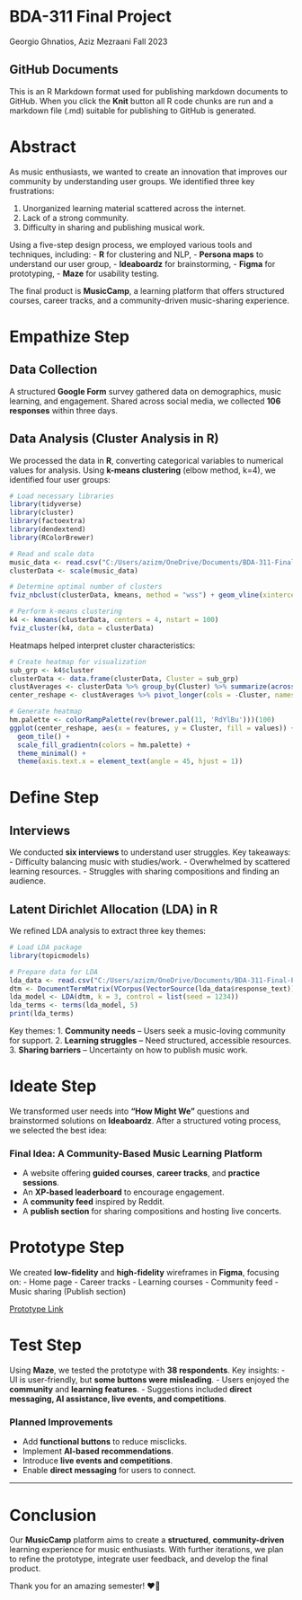 BDA-311 Final Project
================
Georgio Ghnatios, Aziz Mezraani
Fall 2023

## GitHub Documents

This is an R Markdown format used for publishing markdown documents to
GitHub. When you click the **Knit** button all R code chunks are run and
a markdown file (.md) suitable for publishing to GitHub is generated.

# Abstract

As music enthusiasts, we wanted to create an innovation that improves
our community by understanding user groups. We identified three key
frustrations:

1.  Unorganized learning material scattered across the internet.
2.  Lack of a strong community.
3.  Difficulty in sharing and publishing musical work.

Using a five-step design process, we employed various tools and
techniques, including: - **R** for clustering and NLP, - **Persona
maps** to understand our user group, - **Ideaboardz** for
brainstorming, - **Figma** for prototyping, - **Maze** for usability
testing.

The final product is **MusicCamp**, a learning platform that offers
structured courses, career tracks, and a community-driven music-sharing
experience.

# Empathize Step

## Data Collection

A structured **Google Form** survey gathered data on demographics, music
learning, and engagement. Shared across social media, we collected **106
responses** within three days.

## Data Analysis (Cluster Analysis in R)

We processed the data in **R**, converting categorical variables to
numerical values for analysis. Using **k-means clustering** (elbow
method, k=4), we identified four user groups:

``` r
# Load necessary libraries
library(tidyverse)
library(cluster)
library(factoextra)
library(dendextend)
library(RColorBrewer)

# Read and scale data
music_data <- read.csv("C:/Users/azizm/OneDrive/Documents/BDA-311-Final-Project/Relation to Music Responses Processed_Augmented.csv")
clusterData <- scale(music_data)

# Determine optimal number of clusters
fviz_nbclust(clusterData, kmeans, method = "wss") + geom_vline(xintercept = 4, linetype = 2)

# Perform k-means clustering
k4 <- kmeans(clusterData, centers = 4, nstart = 100)
fviz_cluster(k4, data = clusterData)
```

Heatmaps helped interpret cluster characteristics:

``` r
# Create heatmap for visualization
sub_grp <- k4$cluster
clusterData <- data.frame(clusterData, Cluster = sub_grp)
clustAverages <- clusterData %>% group_by(Cluster) %>% summarize(across(everything(), mean, na.rm = TRUE))
center_reshape <- clustAverages %>% pivot_longer(cols = -Cluster, names_to = "features", values_to = "values")

# Generate heatmap
hm.palette <- colorRampPalette(rev(brewer.pal(11, 'RdYlBu')))(100)
ggplot(center_reshape, aes(x = features, y = Cluster, fill = values)) +
  geom_tile() +
  scale_fill_gradientn(colors = hm.palette) +
  theme_minimal() +
  theme(axis.text.x = element_text(angle = 45, hjust = 1))
```

# Define Step

## Interviews

We conducted **six interviews** to understand user struggles. Key
takeaways: - Difficulty balancing music with studies/work. - Overwhelmed
by scattered learning resources. - Struggles with sharing compositions
and finding an audience.

## Latent Dirichlet Allocation (LDA) in R

We refined LDA analysis to extract three key themes:

``` r
# Load LDA package
library(topicmodels)

# Prepare data for LDA
lda_data <- read.csv("C:/Users/azizm/OneDrive/Documents/BDA-311-Final-Project/SurveyRawData.csv")
dtm <- DocumentTermMatrix(VCorpus(VectorSource(lda_data$response_text)))
lda_model <- LDA(dtm, k = 3, control = list(seed = 1234))
lda_terms <- terms(lda_model, 5)
print(lda_terms)
```

Key themes: 1. **Community needs** – Users seek a music-loving community
for support. 2. **Learning struggles** – Need structured, accessible
resources. 3. **Sharing barriers** – Uncertainty on how to publish music
work.

# Ideate Step

We transformed user needs into **“How Might We”** questions and
brainstormed solutions on **Ideaboardz**. After a structured voting
process, we selected the best idea:

### **Final Idea: A Community-Based Music Learning Platform**

- A website offering **guided courses**, **career tracks**, and
  **practice sessions**.
- An **XP-based leaderboard** to encourage engagement.
- A **community feed** inspired by Reddit.
- A **publish section** for sharing compositions and hosting live
  concerts.

# Prototype Step

We created **low-fidelity** and **high-fidelity** wireframes in
**Figma**, focusing on: - Home page - Career tracks - Learning courses -
Community feed - Music sharing (Publish section)

[Prototype
Link](https://www.figma.com/proto/zSVk8WSATAyhjqDm4E2vsM/Untitled)

# Test Step

Using **Maze**, we tested the prototype with **38 respondents**. Key
insights: - UI is user-friendly, but **some buttons were misleading**. -
Users enjoyed the **community** and **learning features**. - Suggestions
included **direct messaging, AI assistance, live events, and
competitions**.

### **Planned Improvements**

- Add **functional buttons** to reduce misclicks.
- Implement **AI-based recommendations**.
- Introduce **live events and competitions**.
- Enable **direct messaging** for users to connect.

------------------------------------------------------------------------

# Conclusion

Our **MusicCamp** platform aims to create a **structured**,
**community-driven** learning experience for music enthusiasts. With
further iterations, we plan to refine the prototype, integrate user
feedback, and develop the final product.

Thank you for an amazing semester! ❤️🎵

